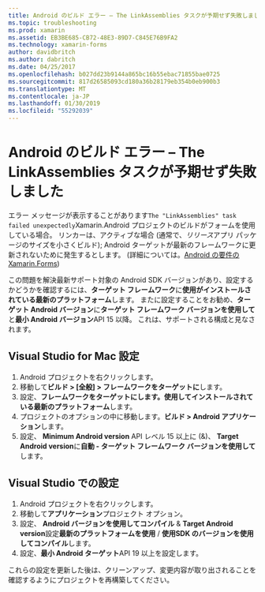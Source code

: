 ```yaml
---
title: Android のビルド エラー – The LinkAssemblies タスクが予期せず失敗しました
ms.topic: troubleshooting
ms.prod: xamarin
ms.assetid: EB3BE685-CB72-48E3-89D7-C845E76B9FA2
ms.technology: xamarin-forms
author: davidbritch
ms.author: dabritch
ms.date: 04/25/2017
ms.openlocfilehash: b027dd23b9144a865bc16b55ebac71855bae0725
ms.sourcegitcommit: 817d26585093cd180a36b28179eb354b0eb900b3
ms.translationtype: MT
ms.contentlocale: ja-JP
ms.lasthandoff: 01/30/2019
ms.locfileid: "55292039"
---
```

# <a name="android-build-error--the-linkassemblies-task-failed-unexpectedly"></a>Android のビルド エラー – The LinkAssemblies タスクが予期せず失敗しました

エラー メッセージが表示することがあります`The "LinkAssemblies" task failed unexpectedly`Xamarin.Android プロジェクトのビルドがフォームを使用している場合。 リンカーは、アクティブな場合 (通常で、*リリース*アプリ パッケージのサイズを小さくビルド); Android ターゲットが最新のフレームワークに更新されないために発生するとします。 (詳細については。[Android の要件の Xamarin.Forms](~/get-started/installation.md#android))

この問題を解決最新サポート対象の Android SDK バージョンがあり、設定するかどうかを確認するには、**ターゲット フレームワーク**に**使用がインストールされている最新のプラットフォーム**します。 またに設定することをお勧め、**ターゲット Android バージョン**に**ターゲット フレームワーク バージョンを使用して**と**最小 Android バージョン**API 15 以降。 これは、サポートされる構成と見なされます。

## <a name="setting-in-visual-studio-for-mac"></a>Visual Studio for Mac 設定

1.  Android プロジェクトを右クリックします。
2.  移動して**ビルド > [全般] > フレームワークをターゲットに**します。
3.  設定、**フレームワークをターゲットにします。使用してインストールされている最新のプラットフォーム**します。
4.  プロジェクトのオプションの中に移動します。**ビルド > Android アプリケーション**します。
5.  設定、 **Minimum Android version** API レベル 15 以上に (&)、 **Target Android version**に**自動 - ターゲット フレームワーク バージョンを使用して**します。

## <a name="setting-in-visual-studio"></a>Visual Studio での設定

1.  Android プロジェクトを右クリックします。
2.  移動して**アプリケーション**プロジェクト オプション。
3.  設定、 **Android バージョンを使用してコンパイル** & **Target Android version**設定**最新のプラットフォームを使用** / **使用SDK のバージョンを使用してコンパイル**します。
4.  設定、**最小 Android ターゲット**API 19 以上を設定します。

これらの設定を更新した後は、クリーンアップ、変更内容が取り出されることを確認するようにプロジェクトを再構築してください。
